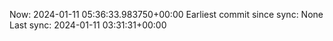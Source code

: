 Now: 2024-01-11 05:36:33.983750+00:00 Earliest commit since sync: None Last sync: 2024-01-11 03:31:31+00:00
